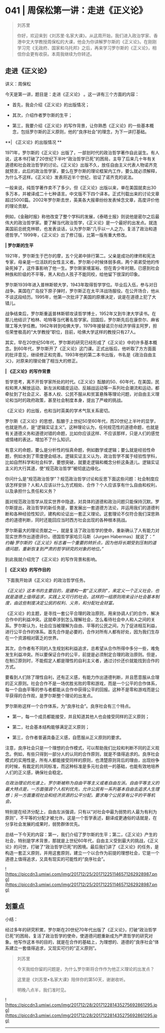 # 041 | 周保松第一讲：走进《正义论》

> 刘苏里
> 
> 你好，欢迎来到《刘苏里·名家大课》。从这周开始，我们进入政治学家、香港中文大学教授周保松的大课，他会为你讲解罗尔斯的《正义论》。在刚刚学习完《无政府、国家和乌托邦》之后，再来学习罗尔斯的《正义论》，相信你会更有收获。本周我继续为你转述。

## 走进《正义论》

讲义：周保松

今天是第一讲，题目是：走进《正义论》 。这一讲有三个方面的内容：

* 首先，我会介绍《正义论》的出版情况；

* 其次，介绍作者罗尔斯的生平；

* 第三，我要介绍《正义论》的写作背景，让你熟悉《正义论》的一些基本概念，包括罗尔斯的正义原则，他的“良序社会”的理念，为下一讲打基础。

 **| 《正义论》的出版情况 **

1971年，罗尔斯的《正义论》出版了，一部划时代的政治哲学著作自此诞生。有人说，这本书打破了20世纪下半叶“政治哲学已死”的困局，主导了后来几十年有关道德和社会政治哲学的讨论。《正义论》出版不久，放任自由主义代表人物诺齐克就预言，此后的政治哲学家，要么在罗尔斯的理论框架内工作，要么就必须解释，为什么不这样。《正义论》发表将近半个世纪，验证了诺齐克的说法。

一般来说，纯哲学著作卖不了多少。但《正义论》出版以来，单在美国就卖出30多万本，并被译成二十七种语言。中文版不下四个译本。正式刊载出来的讨论文章超过5000篇。2002年罗尔斯去世，英美各大报章纷纷发表悼念文章，高度评价他的理论贡献。

例如，《金融时报》称他改变了整个学科的发展，《泰晤士报》则说他是密尔之后最伟大的政治哲学家。要了解当代政治哲学，《正义论》是一个最好的出发点。就连美国前总统克林顿，也发表谈话，认为罗尔斯“几乎以一人之力，复活了政治和道德哲学。” 1999年，《正义论》出了修订版，比第一版有重大修改。 

 **| 罗尔斯的生平**

1921年，罗尔斯生于巴尔的摩，五个兄弟中排行第二。父亲是成功的律师和宪法专家，母亲是一位活跃的女性主义者。罗尔斯小时候体弱多病，两个弟弟受他的传染死掉了，这件事影响了他一生。罗尔斯家境富裕，但在青少年时期，已感到社会种族和阶级的不平等，黑人和白人孩子不能同校，给他留下很深的印象。

罗尔斯1939年进入普林斯顿大学，1943年取得哲学学位。毕业后入伍，参与对日战争。美国在广岛投下原子弹时，罗尔斯正在太平洋战场服役。在公开场合，他从不谈这段经历。1995年，他第一次批评了美国的原爆决定，说是在道德上犯了大错儿。

战争结束后，罗尔斯重返普林斯顿攻读哲学博士，1952年又到牛津大学读书。在那儿他结识了柏林、哈特等当代著名哲学家。回国后，罗尔斯先后在康奈尔、麻省理工等大学任教。1962年转到哈佛大学，1979年接替诺贝尔经济学得主阿罗，担任荣誉极高的“大学教授”职位，目前，哈佛大学这样的教授只有27人。

其实，早在20世纪50年代，罗尔斯的研究已经形成了《正义论》中的许多基本概念。到60年代，罗尔斯开了《正义论》这门课。正式出版后，他听取了方方面面的批评意见，继续修正和完善。1993年他的第二本书出版，书名是《政治自由主义》，对原来的理论做了相当大的修正。

 **| 《正义论》的写作背景**

哲学思考，离不开哲学家所处的时代。《正义论》酝酿的50、60年代，在美国，民权和黑人解放运动、新左派和嬉皮运动、反越战运动等一系列社会潮流和运动，都牵扯到了社会正义、基本人权、公民不服从和贫富悬殊等理论问题，对自由主义理论和当时的政府政策，甚至社会制度本身，提出了严峻的挑战。

《正义论》的出版，也和当时英美的学术气氛关系密切。

罗尔斯《正义论》的思想，酝酿于上世纪50至60年代，而20世纪上半叶的显学，也就是热点，是“逻辑实证主义”。这种理论认为，任何规范性的道德命题，也就是有关道德义务和道德对错的命题，比如你应该这样、不应该那样，只是人们的感觉或情绪的表达，增加不了什么知识。

有意义的命题，要么是分析性的恒真命题，例如数学或逻辑；要么就是经验性命题，例如水到了零度便会结冰。逻辑实证主义认为，政治哲学不属于经验性学科，比如自然科学和社会科学，要想突破，就要走逻辑和概念分析这条道儿。逻辑实证主义的大行其道，使“规范政治哲学”被彻底边缘化。

你问什么是“规范政治哲学”？规范政治哲学讨论和反思下面这些问题：社会制度应该怎样安排？人和人应该以什么方式相处、合作？个人应该享有什么自由和权利，以及承担什么责任和义务？

面对规范政治哲学从现实世界中隐退，对具体的道德和政治问题只能保持沉默。罗尔斯提出，政治哲学的新任务是，要发展出一套道德方法论，并运用我们的道德判断和各种经验性知识，建构和论证出一套正义理论。这套理论不仅符合我们深思熟虑的道德判断，同时还能回应当时西方社会出现的各种根本挑战。

罗尔斯最大的理论贡献之一，就是复活了政治哲学的使命，重新确认了人有能力对现实世界作出道德评价。德国哲学家哈贝马斯（Jurgen Habermas）就说了：“ *约翰·罗尔斯的《正义论》标志着一个重要的转折点，因为他将长期受到压制的道德问题，重新恢复到严肃的哲学研究的对象的地位。”*

到此我就介绍完了《正义论》的写作背景和影响。

 **| 《正义论》的写作目的**

 下面我开始讲《正义论》的政治哲学任务。 

 *《正义论》这本书的主要目的，是建构一套“正义原则”，来定义一个正义社会，也就是道德上值得追求，实践上又可行的社会。这样的一组原则用来设计社会基本制度，由这些制度决定公民的权利、义务，和分配社会财富。*

《正义论》的主题，是寻找一套公平合理的政治原则，用来协调人们的合作，解决合作中的利益冲突。这就牵涉到怎么理解社会，怎么看待社会中人和人之间的关系。罗尔斯认为，社会应当被理解为自由、平等的公民之间，为了促进相互利益，进行公平合作的体系。首先合作是必要的，合作对所有人都有好处，因为我们生存在一个资源相对匮乏的世界。

其次，合作者有不同的人生规划和利益追求，总希望从合作所得中多分一些，难免发生利益冲突。所以要保证合作的公平，前提是必须制定合理的政治原则。但是，在制订原则时，不能假定人都是理性的自利主义者，通过讨价还价就能找到合作的方式。

要看到人们除了理性自利，还有正义感，有能力作出道德判断，并且愿意服从合理的正义原则。社会合作不是一场优胜劣败的零和游戏，而是一个公平的合作体系，每一个自由平等的参与者都能从合作中获得公平的回报。这种不是零和游戏而是公平获得的合作观，是罗尔斯整个理论的出发点。

罗尔斯称这样一个合作体系，为“良序社会”。良序社会有三个特点。

* 第一，每一个成员都能接受，并且知道其他人也会接受同样的正义原则；

* 第二，社会基本结构能够满足正义原则；

* 第三，合作者普遍具备正义感，自愿服从正义原则的要求。

注意，良序社会只是一个理想的合作模式，可以帮助我们比较和判断不同的正义观念。例如，有些只得到一部分人的认同的合作原则，就是不值得追求的。良序社会模式的实用性是，所有人都能接受同样的原则，也清楚原则背后的理由，出现纷争的时候，有裁定的共同标准，而这种标准是多元社会统一的基础，也能有效地培养人们的正义感，确保社会稳定。

 *在政治理论的光谱上，罗尔斯被称为自由平等主义或者自由左派。自由平等主义的最大特点是，一方面强调个人权利优先，允许公民有一系列基本自由去追求人生理想；另一方面重视社会和经济资源的公平分配，要求每个公民享有公平的平等机会。*

特别是在经济分配上，自由左派强调，只有以“对社会中最为弱势的人最为有利为原则”，不平等的分配才被允许。这是一个哲学表述，翻译成更通俗的话就是，在分享社会发展的成果时，弱势群体优先。

总结一下今天的内容：第一，我们介绍了罗尔斯的生平；第二，《正义论》产生的社会，特别是学术背景，那就是上世纪60年代，自由主义受到最大的挑战，《正义论》的问世，打破了“政治哲学已死”的困境。最后我们讲了《正义论》的任务，是构造一套正义原则，并用这套原则，建立一个以合作为前提的理想社会，它是一个道德上值得追求，又具有现实的可能性的“良序社会”。

![https://piccdn3.umiwi.com/img/201712/25/201712251146571262928987.png](https://piccdn3.umiwi.com/img/201712/25/201712251146571262928987.png)

## 划重点

小结：

经过多年的研究积累，罗尔斯在20世纪70年代出版了《正义论》，打破“政治哲学已死”的困局，复活了政治哲学的使命，使道德问题重新成为严肃哲学的研究对象。他写作这本书的目的，就是在合作的基础上，为理想的、道德的“良序社会”体系建立一套值得追求，又现实可行的“正义原则”。

> 刘苏里
> 
> 今天我给你留的问题是，为什么罗尔斯将合作作为他正义理论的出发点？
> 
> 这里是《刘苏里•名家大课》陪伴你的第50天，谢谢收听。
> 
> 明晚八点半，我们准时见。

![https://piccdn3.umiwi.com/img/201712/28/201712281435275692861295.jpg](https://piccdn3.umiwi.com/img/201712/28/201712281435275692861295.jpg)

---
